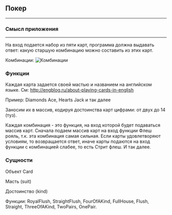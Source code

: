 ## Покер ##
------------
### Смысл приложения ###
-----------------
На вход подается набор из пяти карт, программа должна выдавать ответ: какую старшую комбинацию можно составить из этих карт.

Комбинации:
![Комбинации](http://www.casinoreviewbank.com/dictionary_images/Poker_Hand.jpg "Комбинации")

### Функции ###
Каждая карта задается своей мастью и названием на английском языке. См: http://engblog.ru/about-playing-cards-in-english

Пример: Diamonds Ace, Hearts Jack   и так далее

Заносим их в массив, кодируя достоинства карт цифрами: от двух до 14 (туз).

Каждая комбинация - это функция, на вход которой будет подаваться массив карт.
Сначала подаем массив карт на вход функции Флеш рояль, т.к. эта комбинация самая сильная. Если карты удовлетворяют условиям, то возвращается ответ, иначе карты подаются на вход функции с комбинацией слабее, то есть Стрит флеш. И так далее. 

### Сущности ###

Объект Card

Масть (suit)

Достоинство (kind)

Функции: RoyalFlush, StraightFlush, FourOfAKind, FullHouse, Flush, Straight, ThreeOfAKind, TwoPairs, OnePair.

